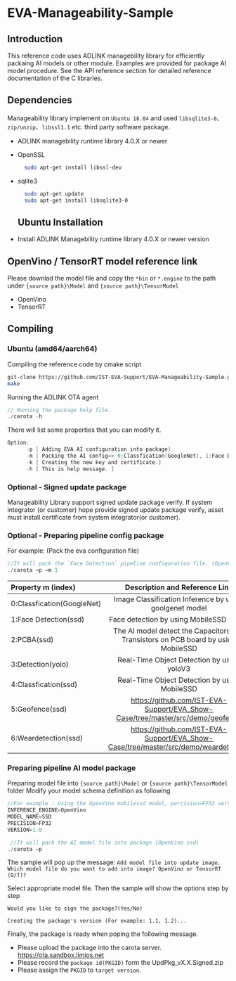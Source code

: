 # EVA-Manageability-Sample

## Introduction 
 
This reference code uses ADLINK managebility library for efficiently packaing AI models or other module.
Examples are provided for package AI model procedure. See the API reference section for detailed reference documentation of the C libraries. <h2>
  
## Dependencies 
  Manageability library implement on `Ubuntu 18.04` and used `libsqlite3-0`、`zip/unzip`、`libssl1.1` etc. third party software package.
* ADLINK managebility runtime library 4.0.X or newer
* OpenSSL
  ```bash
    sudo apt-get install libssl-dev
  ```
* sqlite3
  ```bash
    sudo apt-get update
    sudo apt-get install libsqlite3-0
  ```
  
  ## Ubuntu Installation
* Install ADLINK Managebility runtime library 4.0.X or newer version
 
  
## OpenVino / TensorRT model reference link
Please downlad the model file and copy the `*bin` or `*.engine` to the path under `{source path}\Model` and `{source path}\TensorModel`
* OpenVino
* TensorRT
  
## Compiling
  
### Ubuntu (amd64/aarch64)
Compiling the reference code by cmake script
```bash
git-clone https://github.com/IST-EVA-Support/EVA-Manageability-Sample.git
make
```
Running the ADLINK OTA agent

 ```c
 // Running the package help file.
./carota -h
```
There will list some properties that you can modify it.
  ```c
  Option: 
        -p [ Adding EVA AI configuration into package]
        -m [ Packing the AI config=> 0:Classfication(GoogleNet), 1:Face Detection(ssd), 2:PCBA(ssd), 3:Detection(yolo), 4:Classfication(ssd), 5:Geofence(ssd), 6:Weardetection(ssd)
        -k [ Creating the new key and certificate.]
        -h [ This is help message. ]
  ```

### Optional - Signed update package
Manageability Library support signed update package verify. If system integrator (or customer) hope provide signed update package verify, asset must install certificate from system integrator(or customer).
  
### Optional - Preparing pipeline config package
For example: (Pack the eva configuration file)

 ```c
 //It will pack the `Face Detection` pipeline confiquration file. (OpenVino ssd)
./carota –p –m 1
```
| Property m (index)  | Description and Reference Link  | 
| :------------ |:---------------:|
| 0:Classfication(GoogleNet)     | Image Classification Inference by using goolgenet model         |
| 1:Face Detection(ssd)     | Face detection by using MobileSSD model        |
| 2:PCBA(ssd) | The AI model detect the Capacitors and Transistors on PCB board by using MobileSSD  |
| 3:Detection(yolo) | Real-Time Object Detection by using yoloV3       |
| 4:Classfication(ssd) | Real-Time Object Detection by using MobileSSD       |
| 5:Geofence(ssd) | https://github.com/IST-EVA-Support/EVA_Show-Case/tree/master/src/demo/geofence       |
| 6:Weardetection(ssd) | https://github.com/IST-EVA-Support/EVA_Show-Case/tree/master/src/demo/weardetection       |
 
### Preparing pipeline AI model package
Preparing model file into `{source path}\Model` or `{source path}\TensorModel` folder 
Modify your model schema definition as following
  
 ```c
//For example : Using the OpenVino mobilessd model, percision=FP32 version=1.0
INFERENCE_ENGINE=OpenVino
MODEL_NAME=SSD              
PRECISION=FP32                            
VERSION=1.0     
```
  
```c
 //It will pack the AI model file into package (OpenVino ssd)
./carota –p
```
The sample will pop up the message: 
`Add model file into update image. Which model file do you want to add into image?
OpenVino or TensorRT (O/T)?`  
 
Select appropriate model file. Then the sample will show the options step by step
  
`Would you like to sign the package?(Yes/No)`

`Creating the package's version (For example: 1.1, 1.2)...`
  
Finally, the package is ready when poping the following message.
* Please upload the package into the carota server. https://ota.sandbox.limios.net 
* Please record the `package id(PKGID)` form the UpdPkg_vX.X.Signed.zip
* Please assign the `PKGID` to `target version`.
